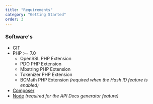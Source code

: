 ```yaml
---
title: "Requirements"
category: "Getting Started"
order: 3
---
```


### Software's

* [GIT](https://git-scm.com/downloads)
* PHP >= 7.0
   * OpenSSL PHP Extension
   * PDO PHP Extension
   * Mbstring PHP Extension
   * Tokenizer PHP Extension
   * BCMath PHP Extension *(required when the Hash ID feature is enabled)*
* [Composer](https://getcomposer.org/download/)
* [Node](https://nodejs.org/en/) *(required for the API Docs generator feature)*





<!--- [MySQL](https://www.mysql.com/downloads/)
- [Redis](http://redis.io/download)
- [Beanstalkd](https://github.com/kr/beanstalkd)
-->